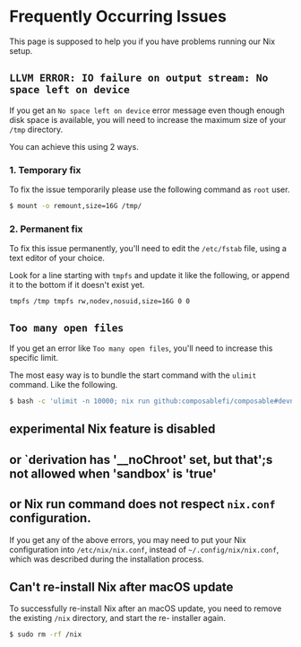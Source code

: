 # Frequently Occurring Issues

This page is supposed to help you if you have problems running our Nix setup.


## `LLVM ERROR: IO failure on output stream: No space left on device`

If you get an `No space left on device` error message even though enough disk space is available,
you will need to increase the maximum size of your `/tmp` directory.

You can achieve this using 2 ways.
### 1. Temporary fix

To fix the issue temporarily please use the following command as `root` user.
```sh
$ mount -o remount,size=16G /tmp/
```


### 2. Permanent fix

To fix this issue permanently, you'll need to edit the `/etc/fstab` file, using a text editor of your choice.

Look for a line starting with `tmpfs` and update it like the following, 
or append it to the bottom if it doesn't exist yet.
```
tmpfs /tmp tmpfs rw,nodev,nosuid,size=16G 0 0
```


## `Too many open files`

If you get an error like `Too many open files`, you'll need to increase this specific limit.

The most easy way is to bundle the start command with the `ulimit` command. Like the following.

```sh
$ bash -c 'ulimit -n 10000; nix run github:composablefi/composable#devnet-dali`
```


## experimental Nix feature is disabled
## or `derivation has '__noChroot' set, but that';s not allowed when 'sandbox' is 'true'
## or Nix run command does not respect `nix.conf` configuration.

If you get any of the above errors, you may need to put your Nix configuration into `/etc/nix/nix.conf`,
instead of `~/.config/nix/nix.conf`, which was described during the installation process.


## Can't re-install Nix after macOS update

To successfully re-install Nix after an macOS update, you need to remove the existing `/nix` directory,
and start the re- installer again.

```sh
$ sudo rm -rf /nix 
```
